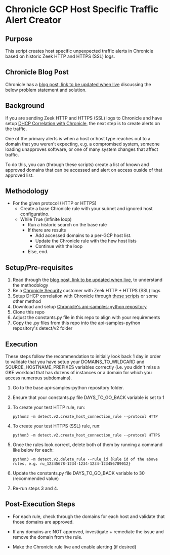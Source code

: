 # Chronicle GCP Host Specific Traffic Alert Creator

## Purpose
This script creates host specific unpexpected traffic alerts in Chronicle based on historic Zeek HTTP and HTTPS (SSL) logs.

## Chronicle Blog Post
Chronicle has a [blog post, link to be updated when live](https://chroniclesec.medium.com/) discussing the below problem statement and solution.

## Background
If you are sending Zeek HTTP and HTTPS (SSL) logs to Chronicle and have setup [DHCP Correlation with Chronicle](https://github.com/Ucnt/chronicle-gcp-dhcp-log-creator), the next step is to create alerts on the traffic.  

One of the primary alerts is when a host or host type reaches out to a domain that you weren't expecting, e.g. a compromised system, someone loading unapproves software, or one of many system changes that affect traffic.

To do this, you can (through these scripts) create a list of known and approved domains that can be accessed and alert on access ouside of that approved list.

## Methodology

- For the given protocol (HTTP or HTTPS)
  - Create a base Chronicle rule with your subnet and ignored host configuratino.
  - While True (infinite loop)
    - Run a historic search on the base rule
    - If there are results
      - Add accessed domains to a per-GCP host list.
      - Update the Chronicle rule with the hew host lists
      - Continue with the loop
    - Else, end.


## Setup/Pre-requisites
1. Read through the [blog post, link to be updated when live](https://chroniclesec.medium.com/), to understand the methodology
2. Be a [Chronicle Security](https://chronicle.security/) customer with Zeek HTTP + HTTPS (SSL) logs
3. Setup DHCP correlation with Chronicle through [these scripts](https://github.com/Ucnt/chronicle-gcp-dhcp-log-creator) or some other method
4. Download and setup [Chronicle's api-samples-python repository](https://github.com/chronicle/api-samples-python)
5. Clone this repo
6. Adjust the constants.py file in this repo to align with your requirements
7. Copy the .py files from this repo into the api-samples-python repository's detect/v2 folder

## Execution

These steps follow the recommendation to initially look back 1 day in order to validate that you have setup your DOMAINS_TO_WILDCARD and SOURCE_HOSTNAME_PREFIXES variables correctly (i.e. you didn't miss a GKE workload that has dozens of instances or a domain for which you access numerous subdomains).

1. Go to the base api-samples-python repository folder.

2. Ensure that your constants.py file DAYS_TO_GO_BACK variable is set to 1

3. To create your test HTTP rule, run: 

   ```
   python3 -m detect.v2.create_host_connection_rule --protocol HTTP
   ```

4. To create your test HTTPS (SSL) rule, run: 

   ```
   python3 -m detect.v2.create_host_connection_rule --protocol HTTPS
   ``` 

5. Once the rules look correct, delete both of them by running a command like below for each:

   ```
   python3 -m detect.v2.delete_rule --rule_id {Rule id of the above rules, e.g. ru_12345678-1234-1234-1234-123456789012}
   ``` 

6. Update the constants.py file DAYS_TO_GO_BACK variable to 30 (recommended value)

7. Re-run steps 3 and 4.


## Post-Execution Steps

   * For each rule, check through the domains for each host and validate that those domains are approved.

   * If any domains are NOT approved, investigate + remediate the issue and remove the domain from the rule.

   * Make the Chronicle rule live and enable alerting (if desired)